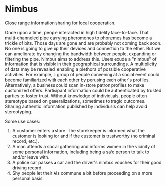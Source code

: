 # Nimbus
Close range information sharing for local  cooperation.

Once upon a time, people interacted in high fidelity face-to-face. That multi-channeled pipe 
carrying pheromones to phonemes has become a trickle of bits. Those days are gone and are 
probably not coming back soon. No one is going to give up their devices and connection to 
the ether. But we can ameliorate by changing the bandwidth between people, expanding or 
filtering the pipe. Nimbus aims to address this. Users exude a "nimbus" of information that 
is visible in their geographical surroundings. A multiplicity of data may be revealed, enabling 
a plethora of possible cooperative activities. For example, a group of people convening at a 
social event could become familiarized with each other by perusing each other's profiles. 
Alternatively, a business could scan in-store patron profiles to make customized offers. 
Participant information could be authenticated by trusted parties to foster trust. Without 
knowledge of individuals, people often stereotype based on generalizations, sometimes to 
tragic outcomes. Sharing authentic information published by individuals can help avoid stereotyping.

Some use cases:
1. A customer enters a store. The storekeeper is informed what the customer is looking for and 
   if the customer is trustworthy (no criminal record, etc.).
2. A man attends a social gathering and informs women in the vicinity of some personal information, 
   including being a safe person to talk to and/or leave with.
3. A police car passes a car and the driver's nimbus vouches for their good driving record.
4. Shy people let their AIs commune a bit before proceeding on a more personal basis.

